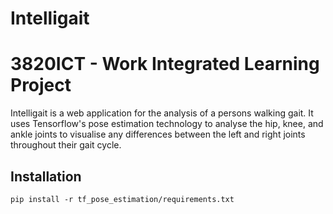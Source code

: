 # Intelligait
# 3820ICT - Work Integrated Learning Project

Intelligait is a web application for the analysis of a persons walking gait. It uses Tensorflow's pose estimation technology to analyse the hip, knee, and ankle joints to visualise any differences between the left and right joints throughout their gait cycle. 

## Installation

`pip install -r tf_pose_estimation/requirements.txt`
